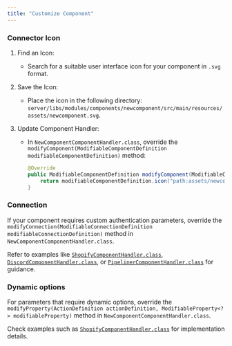 ```yaml
---
title: "Customize Component"
---
```


### Connector Icon

1. Find an Icon:
    - Search for a suitable user interface icon for your component in `.svg` format.

2. Save the Icon:
    - Place the icon in the following directory: `server/libs/modules/components/newcomponent/src/main/resources/assets/newcomponent.svg`.

3. Update Component Handler:
    - In `NewComponentComponentHandler.class`, override the `modifyComponent(ModifiableComponentDefinition modifiableComponentDefinition)` method:
      ```java
      @Override
      public ModifiableComponentDefinition modifyComponent(ModifiableComponentDefinition modifiableComponentDefinition) {
          return modifiableComponentDefinition.icon("path:assets/newcomponent.svg");
      }
      ```

### Connection

If your component requires custom authentication parameters, override the `modifyConnection(ModifiableConnectionDefinition modifiableConnectionDefinition)` method in `NewComponentComponentHandler.class`.

Refer to examples like [`ShopifyComponentHandler.class`](https://github.com/bytechefhq/bytechef/blob/master/server/libs/modules/components/shopify/src/main/java/com/bytechef/component/shopify/ShopifyComponentHandler.java#L72), [`DiscordComponentHandler.class`](https://github.com/bytechefhq/bytechef/blob/master/server/libs/modules/components/discord/src/main/java/com/bytechef/component/discord/DiscordComponentHandler.java#L92), or [`PipelinerComponentHandler.class`](https://github.com/bytechefhq/bytechef/blob/master/server/libs/modules/components/pipeliner/src/main/java/com/bytechef/component/pipeliner/PipelinerComponentHandler.java#L57) for guidance.

### Dynamic options

For parameters that require dynamic options, override the `modifyProperty(ActionDefinition actionDefinition, ModifiableProperty<?> modifiableProperty)` method in `NewComponentComponentHandler.class`.

Check examples such as [`ShopifyComponentHandler.class`](https://github.com/bytechefhq/bytechef/blob/master/server/libs/modules/components/shopify/src/main/java/com/bytechef/component/shopify/ShopifyComponentHandler.java#L96) for implementation details.
